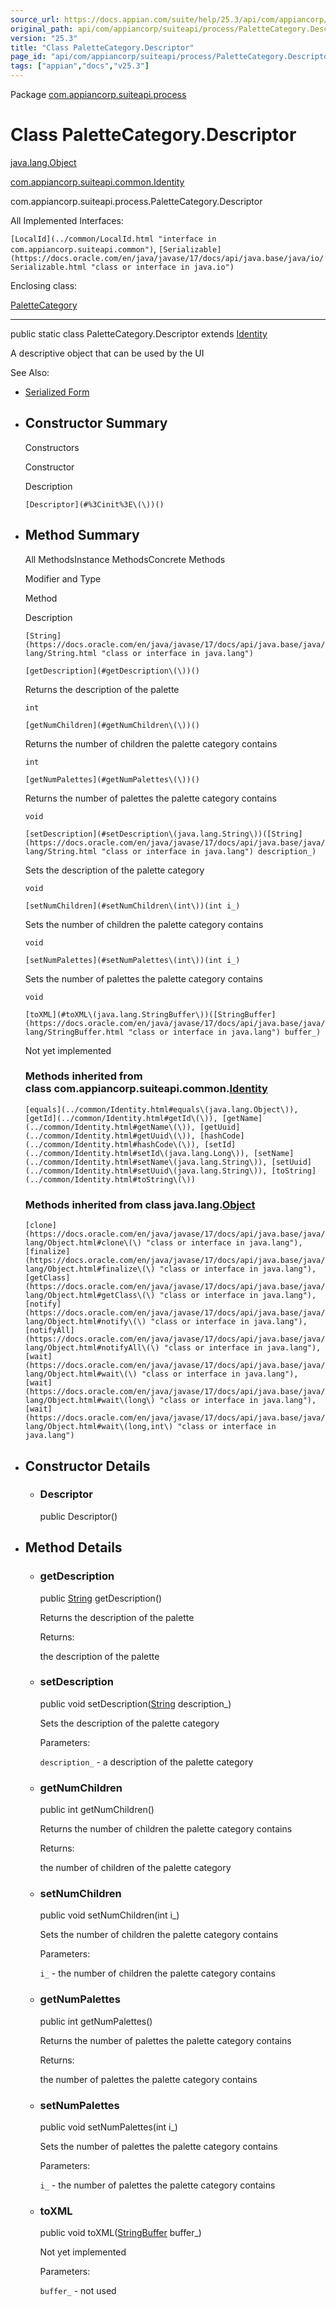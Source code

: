 ```yaml
---
source_url: https://docs.appian.com/suite/help/25.3/api/com/appiancorp/suiteapi/process/PaletteCategory.Descriptor.html
original_path: api/com/appiancorp/suiteapi/process/PaletteCategory.Descriptor.html
version: "25.3"
title: "Class PaletteCategory.Descriptor"
page_id: "api/com/appiancorp/suiteapi/process/PaletteCategory.Descriptor"
tags: ["appian","docs","v25.3"]
---
```



Package [com.appiancorp.suiteapi.process](package-summary.html)

# Class PaletteCategory.Descriptor

[java.lang.Object](https://docs.oracle.com/en/java/javase/17/docs/api/java.base/java/lang/Object.html "class or interface in java.lang")

[com.appiancorp.suiteapi.common.Identity](../common/Identity.html "class in com.appiancorp.suiteapi.common")

com.appiancorp.suiteapi.process.PaletteCategory.Descriptor

All Implemented Interfaces:

`[LocalId](../common/LocalId.html "interface in com.appiancorp.suiteapi.common")`, `[Serializable](https://docs.oracle.com/en/java/javase/17/docs/api/java.base/java/io/Serializable.html "class or interface in java.io")`

Enclosing class:

[PaletteCategory](PaletteCategory.html "class in com.appiancorp.suiteapi.process")

* * *

public static class PaletteCategory.Descriptor extends [Identity](../common/Identity.html "class in com.appiancorp.suiteapi.common")

A descriptive object that can be used by the UI

See Also:

-   [Serialized Form](../../../../serialized-form.html#com.appiancorp.suiteapi.process.PaletteCategory.Descriptor)

-   ## Constructor Summary

    Constructors

    Constructor

    Description

    `[Descriptor](#%3Cinit%3E\(\))()`

-   ## Method Summary

    All MethodsInstance MethodsConcrete Methods

    Modifier and Type

    Method

    Description

    `[String](https://docs.oracle.com/en/java/javase/17/docs/api/java.base/java/lang/String.html "class or interface in java.lang")`

    `[getDescription](#getDescription\(\))()`

    Returns the description of the palette

    `int`

    `[getNumChildren](#getNumChildren\(\))()`

    Returns the number of children the palette category contains

    `int`

    `[getNumPalettes](#getNumPalettes\(\))()`

    Returns the number of palettes the palette category contains

    `void`

    `[setDescription](#setDescription\(java.lang.String\))([String](https://docs.oracle.com/en/java/javase/17/docs/api/java.base/java/lang/String.html "class or interface in java.lang") description_)`

    Sets the description of the palette category

    `void`

    `[setNumChildren](#setNumChildren\(int\))(int i_)`

    Sets the number of children the palette category contains

    `void`

    `[setNumPalettes](#setNumPalettes\(int\))(int i_)`

    Sets the number of palettes the palette category contains

    `void`

    `[toXML](#toXML\(java.lang.StringBuffer\))([StringBuffer](https://docs.oracle.com/en/java/javase/17/docs/api/java.base/java/lang/StringBuffer.html "class or interface in java.lang") buffer_)`

    Not yet implemented

    ### Methods inherited from class com.appiancorp.suiteapi.common.[Identity](../common/Identity.html "class in com.appiancorp.suiteapi.common")

    `[equals](../common/Identity.html#equals\(java.lang.Object\)), [getId](../common/Identity.html#getId\(\)), [getName](../common/Identity.html#getName\(\)), [getUuid](../common/Identity.html#getUuid\(\)), [hashCode](../common/Identity.html#hashCode\(\)), [setId](../common/Identity.html#setId\(java.lang.Long\)), [setName](../common/Identity.html#setName\(java.lang.String\)), [setUuid](../common/Identity.html#setUuid\(java.lang.String\)), [toString](../common/Identity.html#toString\(\))`

    ### Methods inherited from class java.lang.[Object](https://docs.oracle.com/en/java/javase/17/docs/api/java.base/java/lang/Object.html "class or interface in java.lang")

    `[clone](https://docs.oracle.com/en/java/javase/17/docs/api/java.base/java/lang/Object.html#clone\(\) "class or interface in java.lang"), [finalize](https://docs.oracle.com/en/java/javase/17/docs/api/java.base/java/lang/Object.html#finalize\(\) "class or interface in java.lang"), [getClass](https://docs.oracle.com/en/java/javase/17/docs/api/java.base/java/lang/Object.html#getClass\(\) "class or interface in java.lang"), [notify](https://docs.oracle.com/en/java/javase/17/docs/api/java.base/java/lang/Object.html#notify\(\) "class or interface in java.lang"), [notifyAll](https://docs.oracle.com/en/java/javase/17/docs/api/java.base/java/lang/Object.html#notifyAll\(\) "class or interface in java.lang"), [wait](https://docs.oracle.com/en/java/javase/17/docs/api/java.base/java/lang/Object.html#wait\(\) "class or interface in java.lang"), [wait](https://docs.oracle.com/en/java/javase/17/docs/api/java.base/java/lang/Object.html#wait\(long\) "class or interface in java.lang"), [wait](https://docs.oracle.com/en/java/javase/17/docs/api/java.base/java/lang/Object.html#wait\(long,int\) "class or interface in java.lang")`

-   ## Constructor Details

    -   ### Descriptor

        public Descriptor()

-   ## Method Details

    -   ### getDescription

        public [String](https://docs.oracle.com/en/java/javase/17/docs/api/java.base/java/lang/String.html "class or interface in java.lang") getDescription()

        Returns the description of the palette

        Returns:

        the description of the palette

    -   ### setDescription

        public void setDescription([String](https://docs.oracle.com/en/java/javase/17/docs/api/java.base/java/lang/String.html "class or interface in java.lang") description\_)

        Sets the description of the palette category

        Parameters:

        `description_` - a description of the palette category

    -   ### getNumChildren

        public int getNumChildren()

        Returns the number of children the palette category contains

        Returns:

        the number of children of the palette category

    -   ### setNumChildren

        public void setNumChildren(int i\_)

        Sets the number of children the palette category contains

        Parameters:

        `i_` - the number of children the palette category contains

    -   ### getNumPalettes

        public int getNumPalettes()

        Returns the number of palettes the palette category contains

        Returns:

        the number of palettes the palette category contains

    -   ### setNumPalettes

        public void setNumPalettes(int i\_)

        Sets the number of palettes the palette category contains

        Parameters:

        `i_` - the number of palettes the palette category contains

    -   ### toXML

        public void toXML([StringBuffer](https://docs.oracle.com/en/java/javase/17/docs/api/java.base/java/lang/StringBuffer.html "class or interface in java.lang") buffer\_)

        Not yet implemented

        Parameters:

        `buffer_` - not used